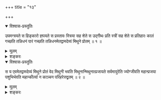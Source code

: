 +++
title = "१३"

+++

<details open><summary>विश्वास-प्रस्तुतिः</summary>

उपमन्त्रयते स हिङ्कारो ज्ञपयते स प्रस्तावः स्त्रिया सह शेते स उद्गीथः
प्रति स्त्रीं सह शेते स प्रतिहारः कालं गच्छति तन्निधनं पारं गच्छति
तन्निधनमेतद्वामदेव्यं मिथुने प्रोतम् ॥ १ ॥
</details>

<details><summary>मूलम्</summary>

उपमन्त्रयते स हिङ्कारो ज्ञपयते स प्रस्तावः स्त्रिया सह शेते स उद्गीथः
प्रति स्त्रीं सह शेते स प्रतिहारः कालं गच्छति तन्निधनं पारं गच्छति
तन्निधनमेतद्वामदेव्यं मिथुने प्रोतम् ॥ १ ॥
</details>

<details><summary>शङ्करः</summary>

उपमन्त्रयते सङ्केतं करोति, प्राथम्यात् स हिङ्कारः । ज्ञपयते तोषयति, स
प्रस्तावः । सहशयनम् एकपर्यङ्कगमनम् , स उद्गीथः, श्रैष्ठ्यात् ।
प्रति स्त्रीं शयनं स्त्रिया अभिमुखीभावः, स प्रतिहारः । कालं
गच्छति मैथुनेन, पारं समाप्तिं गच्छति तन्निधनम् ; एतद्वामदेव्यं
मिथुने प्रोतम् , वाय्वम्बुमिथुनसम्बन्धात् ॥
</details>

<details open><summary>विश्वास-प्रस्तुतिः</summary>

स य एवमेतद्वामदेव्यं मिथुने प्रोतं वेद मिथुनी भवति
मिथुनान्मिथुनात्प्रजायते
सर्वमायुरेति ज्योग्जीवति महान्प्रजया पशुभिर्भवति महान्कीर्त्या न
काञ्चन परिहरेत्तद्व्रतम् ॥ २ ॥
</details>

<details><summary>मूलम्</summary>

स य एवमेतद्वामदेव्यं मिथुने प्रोतं वेद मिथुनी भवति
मिथुनान्मिथुनात्प्रजायते
सर्वमायुरेति ज्योग्जीवति महान्प्रजया पशुभिर्भवति महान्कीर्त्या न
काञ्चन परिहरेत्तद्व्रतम् ॥ २ ॥
</details>

<details><summary>शङ्करः</summary>

स य इत्यादि पूर्ववत् । मिथुनीभवति अविधुरो भवतीत्यर्थः ।
मिथुनान्मिथुनात्प्रजायते इति
अमोघरेतस्त्वमुच्यते । न काञ्चन, काञ्चिदपि स्त्रियं
स्वात्मतल्पप्राप्तां न परिहरेत् समागमार्थिनीम् ,
वामदेव्यसामोपासनाङ्गत्वेन
विधानात् । एतस्मादन्यत्र प्रतिषेधस्मृतयः ।
वचनप्रामाण्याच्च धर्मावगतेर्न
प्रतिषेधशास्त्रेणास्य विरोधः ॥

इति त्रयोदशखण्डभाष्यम् ॥
</details>

